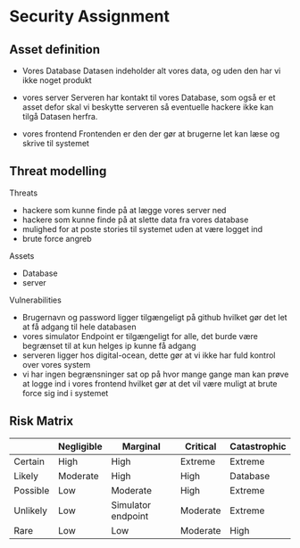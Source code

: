 # Security Assignment

## Asset definition

- Vores Database
Datasen indeholder alt vores data, og uden den har vi ikke noget produkt

- vores server
Serveren har kontakt til vores Database, som også er et asset defor skal vi beskytte serveren så eventuelle hackere ikke kan tilgå Datasen herfra.

- vores frontend
Frontenden er den der gør at brugerne let kan læse og skrive til systemet


## Threat modelling
Threats
- hackere som kunne finde på at lægge vores server ned
- hackere som kunne finde på at slette data fra vores database
- mulighed for at poste stories til systemet uden at være logget ind
- brute force angreb

Assets
- Database
- server

Vulnerabilities
- Brugernavn og password ligger tilgængeligt på github hvilket gør det let at få adgang til hele databasen
- vores simulator Endpoint er tilgængeligt for alle, det burde være begrænset til at kun helges ip kunne få adgang
-  serveren ligger hos digital-ocean, dette gør at vi ikke har fuld kontrol over vores system
- vi har ingen begrænsninger sat op på hvor mange gange man kan prøve at logge ind i vores frontend hvilket gør at det vil være muligt at brute force sig ind i systemet

## Risk Matrix

|          | Negligible | Marginal | Critical | Catastrophic |
| -------- | ---------- | -------- | -------- | ------------ |
| Certain  | High       | High     | Extreme  | Extreme      |
| Likely   | Moderate   | High     | High     | Database     |
| Possible | Low        | Moderate | High     | Extreme      |
| Unlikely | Low        | Simulator endpoint      | Moderate | Extreme      |
| Rare     | Low        | Low      | Moderate | High         |
